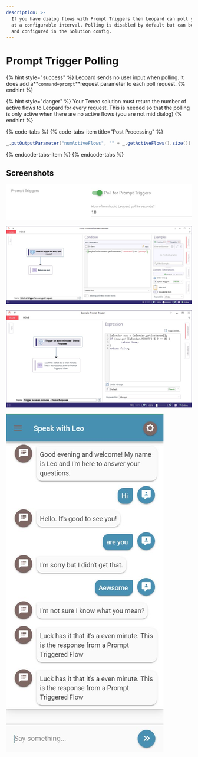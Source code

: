 ```yaml
---
description: >-
  If you have dialog flows with Prompt Triggers then Leopard can poll your TIE
  at a configurable interval. Polling is disabled by default but can be enabled
  and configured in the Solution config.
---
```


# Prompt Trigger Polling

{% hint style="success" %}
Leopard sends no user input when polling. It does add a**`command=prompt`**request parameter to each poll request.
{% endhint %}

{% hint style="danger" %}
Your Teneo solution must return the number of active flows to Leopard for every request. This is needed so that the polling is only active when there are no active flows \(you are not mid dialog\) 
{% endhint %}

{% code-tabs %}
{% code-tabs-item title="Post Processing" %}
```groovy
_.putOutputParameter("numActiveFlows", "" + _.getActiveFlows().size())
```
{% endcode-tabs-item %}
{% endcode-tabs %}

## Screenshots

![Leopard Config for Prompt Trigger Polling](../.gitbook/assets/promt-trigger-config.jpg)

![A catch all flow that handles every poll request](../.gitbook/assets/catch-all-flow-polling.jpg)

![A contrived flow with a Prompt Trigger that only executes when the current minutes are even numbers ](../.gitbook/assets/prompt-triggered-flow.jpg)

![Answers form Flows triggered via Prompt Triggers showing in Leopard](../.gitbook/assets/polling-working-in-leopard.jpg)

